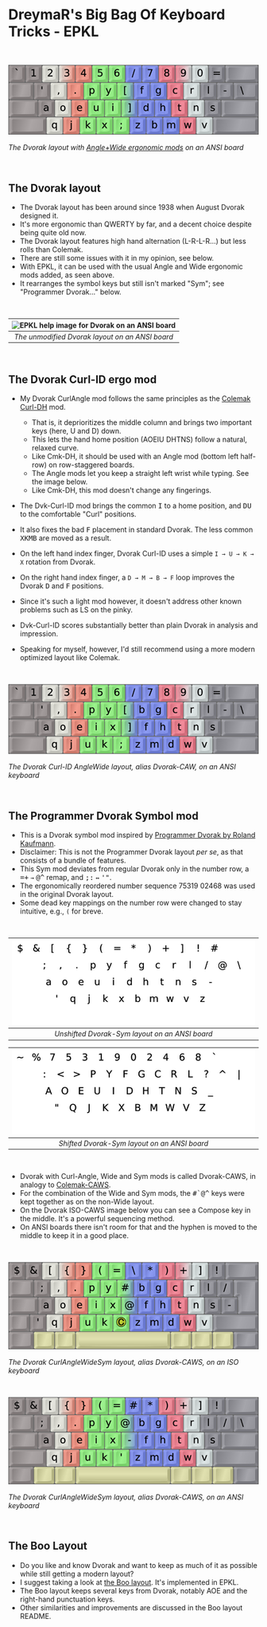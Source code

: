 DreymaR's Big Bag Of Keyboard Tricks - EPKL
===========================================
<br>

![EPKL help image for Dvorak-AWide on an ANSI board](./_Res/Dvorak_ANS-AWide_EPKL.png)

_The Dvorak layout with [Angle+Wide ergonomic mods][BB_AWi] on an ANSI board_

<br>

The Dvorak layout
-----------------
- The Dvorak layout has been around since 1938 when August Dvorak designed it.
- It's more ergonomic than QWERTY by far, and a decent choice despite being quite old now.
- The Dvorak layout features high hand alternation (L-R-L-R...) but less rolls than Colemak.
- There are still some issues with it in my opinion, see below.
- With EPKL, it can be used with the usual Angle and Wide ergonomic mods added, as seen above.
- It rearranges the symbol keys but still isn't marked "Sym"; see "Programmer Dvorak..." below.
<br>

|![EPKL help image for Dvorak on an ANSI board](./Dvk-eD_ANS/state0.png)|
|   :---:   |
|_The unmodified Dvorak layout on an ANSI board_|

<br>

The Dvorak Curl-ID ergo mod
---------------------------
- My Dvorak CurlAngle mod follows the same principles as the [Colemak Curl-DH][BB_CAW] mod.
    - That is, it deprioritizes the middle column and brings two important keys (here, U and D) down.
    - This lets the hand home position (AOEIU DHTNS) follow a natural, relaxed curve.
    - Like Cmk-DH, it should be used with an Angle mod (bottom left half-row) on row-staggered boards.
    - The Angle mods let you keep a straight left wrist while typing. See the image below.
    - Like Cmk-DH, this mod doesn't change any fingerings.

- The Dvk-Curl-ID mod brings the common <kbd>I</kbd> to a home position, and <kbd>D</kbd><kbd>U</kbd> to the comfortable "Curl" positions.
- It also fixes the bad <kbd>F</kbd> placement in standard Dvorak. The less common <kbd>X</kbd><kbd>K</kbd><kbd>M</kbd><kbd>B</kbd> are moved as a result.
- On the left hand index finger, Dvorak Curl-ID uses a simple `I → U → K → X` rotation from Dvorak.
- On the right hand index finger, a `D → M → B → F` loop improves the Dvorak <kbd>D</kbd> and <kbd>F</kbd> positions.
- Since it's such a light mod however, it doesn't address other known problems such as LS on the pinky.
- Dvk-Curl-ID scores substantially better than plain Dvorak in analysis and impression.
- Speaking for myself, however, I'd still recommend using a more modern optimized layout like Colemak.
<br>

![EPKL help image for Dvorak-Curl(ID)AWide on an ANSI board](./_Res/Dvorak_ANS-CurlAWide_EPKL.png)

_The Dvorak Curl-ID AngleWide layout, alias Dvorak-CAW, on an ANSI keyboard_

<br>

The Programmer Dvorak Symbol mod
--------------------------------
- This is a Dvorak symbol mod inspired by [Programmer Dvorak by Roland Kaufmann][PrgDvk].
- Disclaimer: This is not the Programmer Dvorak layout _per se_, as that consists of a bundle of features.
- This Sym mod deviates from regular Dvorak only in the number row, a <kbd>=+</kbd> `→` <kbd>@^</kbd> remap, and <kbd>;:</kbd> `↔` <kbd>'"</kbd>.
- The ergonomically reordered number sequence 75319 02468 was used in the original Dvorak layout.
- Some dead key mappings on the number row were changed to stay intuitive, e.g., `(` for breve.
<br>

|![EPKL help image for Dvorak-Sym on an ANSI board, unshifted](./Dvk-eD_ANS_Sym/state0.png)|
|   :---:   |
|_Unshifted Dvorak-Sym layout on an ANSI board_|

|![EPKL help image for Dvorak-Sym on an ANSI board, shifted](./Dvk-eD_ANS_Sym/state1.png)|
|   :---:   |
|_Shifted Dvorak-Sym layout on an ANSI board_|

<br>

- Dvorak with Curl-Angle, Wide and Sym mods is called Dvorak-CAWS, in analogy to [Colemak-CAWS][BB_Erg].
- For the combination of the Wide and Sym mods, the <kbd>#`</kbd><kbd>@^</kbd> keys were kept together as on the non-Wide layout.
- On the Dvorak ISO-CAWS image below you can see a Compose key in the middle. It's a powerful sequencing method.
- On ANSI boards there isn't room for that and the hyphen is moved to the middle to keep it in a good place.
<br>

![EPKL help image for Dvorak-CAWS on an ISO board](./_Res/Dvorak_ISO-CAWS_s0_EPKL.png)

_The Dvorak CurlAngleWideSym layout, alias Dvorak-CAWS, on an ISO keyboard_

<br>

![EPKL help image for Dvorak-CAWS on an ANSI board](./_Res/Dvorak_ANS-CAWS_s0_EPKL.png)

_The Dvorak CurlAngleWideSym layout, alias Dvorak-CAWS, on an ANSI keyboard_

<br>

The Boo Layout
--------------
- Do you like and know Dvorak and want to keep as much of it as possible while still getting a modern layout?
- I suggest taking a look at [the Boo layout][BooLay]. It's implemented in EPKL.
- The Boo layout keeps several keys from Dvorak, notably AOE and the right-hand punctuation keys.
- Other similarities and improvements are discussed in the Boo layout README.


[BB_Erg]: https://dreymar.colemak.org/ergo-mods.html (DreymaR's Big Bag of Tricks on ergo mods)
[BB_AWi]: https://dreymar.colemak.org/ergo-mods.html#AngleWide (DreymaR's Big Bag of Tricks on Angle+Wide ergo mods)
[BB_CAW]: https://dreymar.colemak.org/ergo-mods.html#CurlDH (DreymaR's Big Bag of Tricks on the Curl-DH ergo mod)
[PrgDvk]: https://www.kaufmann.no/roland/dvorak/ (Programmer Dvorak, by Roland Kaufmann)
[BooLay]: ../Boo/ (The Boo layout in EPKL)
